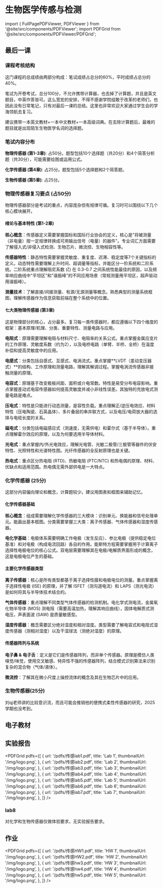 # 生物医学传感与检测

import { FullPagePDFViewer, PDFViewer } from '@site/src/components/PDFViewer';
import PDFGrid from '@site/src/components/PDFViewer/PDFGrid';

## 最后一课

### 课程考核结构

这门课程的总成绩由两部分构成：笔试成绩占总分的60%，平时成绩占总分的40%。

笔试为开卷考试，总分100分，不允许携带计算器，也去掉了计算题，并且是英文题目，中英作答皆可。这么宽宏的安排，不得不感谢学院组敢于改革的老师们，也因此没有日常笔记，只有对最后一课的总结。这里也非常欢迎大家通过学生会的学海领航去复习。

建议携带一本英文教材+一本中文教材+一本高级词典。在去除计算题后，最难的题目就是出现陌生生物医学名词的选择题。

### 笔试内容分布

**物理传感器 (第1-3章)**: 占50分。题型包括10个选择题（共20分）和4个简答分析题（共30分），可能需要绘图或运用公式。

**化学传感器 (第4章)**: 占25分。题型包括5个选择题和2个简答题。

**生物传感器 (第5章)**: 占25分。

### 物理传感器复习要点 (占50分)

物理传感器部分是考试的重点，内容庞杂但有规律可循。复习时可以围绕以下几个核心模块展开。

#### 绪论与基本特性 (第1-2章)

**核心概念**：传感器定义需要掌握国标和国际行业协会的定义，核心是"将被测量（非电量）按一定规律转换成可用输出信号（电量）的器件"。专业词汇方面需要了解侵入式/非侵入式检测、生物芯片、微流控、生物相容性等。

**传感器特性**：静态特性需要掌握灵敏度、重复度、迟滞、稳定度等7个关键指标的定义。动态特性需要理解上升时间、超调量等指标，并能区分一阶系统和二阶系统。二阶系统重点理解阻尼系数 (ζ) 在 0.3-0.7 之间系统性能最佳的原因，以及频率响应曲线中"平坦区"和"谐振峰"的不同应用场景（常规测量用平坦区，超声驱动用谐振峰）。

**测量技术**：了解直接/间接测量、有源/无源测量等概念。熟悉典型的测量系统框图，理解传感器作为信息获取前端在整个系统中的位置。

#### 七大类物理传感器 (第3章)

这是物理部分的核心，占分最多。复习每一类传感器时，都应遵循以下四个维度的框架：基本原理/机理、分类、重要特性、测量电路与应用。

**电阻式**：原理需要理解电阻与材料尺寸、电阻率的关系公式。重点掌握金属应变片的工作原理、灵敏度系数（约为2），以及电桥电路（单臂、半桥、全桥）在温度补偿和提高灵敏度中的应用。

**电感式**：分类包括自感式、互感式、电涡流式。重点掌握**LVDT（差动变压器式）**的结构、工作原理和测量电路，理解其解调过程。掌握电涡流传感器非接触测量的原理。

**电容式**：原理基于改变极板间距、面积或介电常数。特性是易受分布电容影响。重点掌握差动式电容传感器如何提高灵敏度并减小非线性误差。其独特的充放电式测量电路是难点。

**压电式**：特性是只能进行动态测量，是容性负载。重点理解正/逆压电效应、材料特性（压电陶瓷、石英晶体）、多片叠层的串并联方式，以及电压/电荷放大器的选择与电缆长度的关系。

**磁电式**：分类包括电磁感应式（测速度，无需供电）和霍尔式（基于半导体）。重点理解霍尔效应的原理，以及为何要选用半导体材料。

**光电式**：重点掌握内/外光电效应，理解光电管、光敏二极管/三极管等器件的伏安特性、光照特性和光谱特性图。光纤传感器的全反射原理也是关键。

**热电式**：重点区分热电阻 (RTD)、热敏电阻 (PTC/NTC) 和热电偶的原理、材料、优缺点和适用范围。热电偶无需外部供电是一大特点。

### 化学传感器 (25分)

这部分内容偏向理论和概念，计算题较少。建议用图表和框图来辅助记忆。

#### 化学传感器基础

**核心概念**：组成需要理解化学传感器的三大模块：识别单元、换能器和信号处理单元。能画出基本框图。分类需要掌握三大类：离子传感器、气体传感器和湿度传感器。

**电化学基础**：电极体系需要明确工作电极（发生反应）、参比电极（提供稳定电位基准）和对电极（构成电流回路）各自的作用。能斯特方程需要掌握用于计算离子选择性电极电位的核心公式。双电层需要理解其在电极/电解质界面形成的概念，这是电极电位产生的基础。

#### 主要化学传感器类型

**离子传感器**：核心是所有类型都基于离子选择性膜和电极电位的测量。重点掌握离子选择性电极 (ISE) 的原理，并了解 ISFET（测沟道电流）和 LAPS（测光电流）是如何将其与半导体技术结合的。

**气体传感器**：重点理解不同类型气体传感器的检测机制。电化学式测电流，金属氧化物半导体 (MOS) 测电阻（需要高温加热，理解其响应曲线），固体电解质式测电压，声表面波 (SAW) 是质量敏感型。

**湿度传感器**：概念需要区分绝对湿度和相对湿度。类型需要了解电容式和电阻式湿度传感器（测相对湿度）以及干湿球法（测绝对湿度）的原理。

#### 传感器阵列与系统

**电子鼻 & 电子舌**：定义是它们是传感器阵列，而非单个传感器。原理是模仿人类嗅觉/味觉，使用交叉敏感、特异性不强的传感器阵列，结合模式识别算法来识别复杂的混合物（气体/液体）。

**微流控**：了解其在微小尺度上操控流体的概念及其在生物芯片中的应用。

### 生物传感器(25分)

刘qj老师讲的比较意识流，而且可能会推销他的便携式柔性传感器的研究，2025学期也没考到。

## 电子教材

<PDFViewer 
  src="/pdfs/生物医学传感与检测中文版第4版.pdf"
  title="生物医学传感与检测中文版第4版"
  height={800}
  showToolbar={true}
/>

<PDFViewer 
  src="/pdfs/生物医学传感与检测英文版第2版.pdf"
  title="生物医学传感与检测英文版第2版"
  height={800}
  showToolbar={true}
/>

## 实验报告

<PDFGrid
  pdfs={[
    {
      url: '/pdfs/传感lab1.pdf',
      title: 'Lab 1',
      thumbnailUrl: '/img/logo.png',
    },
    {
      url: '/pdfs/传感lab2.pdf',
      title: 'Lab 2',
      thumbnailUrl: '/img/logo.png',
    },
    {
      url: '/pdfs/传感lab3.pdf',
      title: 'Lab 3',
      thumbnailUrl: '/img/logo.png',
    },
    {
      url: '/pdfs/传感lab4.pdf',
      title: 'Lab 4',
      thumbnailUrl: '/img/logo.png',
    },
    {
      url: '/pdfs/传感lab5.pdf',
      title: 'Lab 5',
      thumbnailUrl: '/img/logo.png',
    },
    {
      url: '/pdfs/传感lab6.pdf',
      title: 'Lab 6',
      thumbnailUrl: '/img/logo.png',
    },
    {
      url: '/pdfs/传感lab7.pdf',
      title: 'Lab 7',
      thumbnailUrl: '/img/logo.png',
    },
  ]}
/>

### lab8

对化学和生物传感器仅做体验要求，无实验报告要求。

## 作业

<PDFGrid
  pdfs={[
    {
      url: '/pdfs/传感HW1.pdf',
      title: 'HW 1',
      thumbnailUrl: '/img/logo.png',
    },
    {
      url: '/pdfs/传感HW2.pdf',
      title: 'HW 2',
      thumbnailUrl: '/img/logo.png',
    },
    {
      url: '/pdfs/传感hw3.pdf',
      title: 'HW 3',
      thumbnailUrl: '/img/logo.png',
    },
    {
      url: '/pdfs/传感hw4.pdf',
      title: 'HW 4',
      thumbnailUrl: '/img/logo.png',
    },
    {
      url: '/pdfs/传感hw5.pdf',
      title: 'HW 5',
      thumbnailUrl: '/img/logo.png',
    },
  ]}
/>